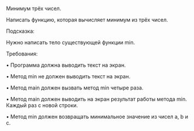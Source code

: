 Минимум трёх чисел.

Написать функцию, которая вычисляет минимум из трёх чисел.

Подсказка:

Нужно написать тело существующей функции min.

Требования:

•	Программа должна выводить текст на экран.

•	Метод min не должен выводить текст на экран.

•	Метод main должен вызвать метод min четыре раза.

•	Метод main должен выводить на экран результат работы метода min. Каждый раз с новой строки.

•	Метод min должен возвращать минимальное значение из чисел a, b и с.
